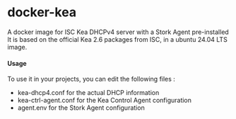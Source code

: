 # docker-kea
A docker image for ISC Kea DHCPv4 server with a Stork Agent pre-installed
It is based on the official Kea 2.6 packages from ISC, in a ubuntu 24.04 LTS image.

#### Usage

To use it in your projects, you can edit the following files :
- kea-dhcp4.conf for the actual DHCP information
- kea-ctrl-agent.conf for the Kea Control Agent configuration
- agent.env for the Stork Agent configuration